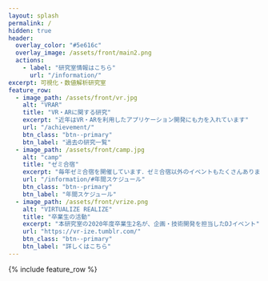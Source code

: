 ```yaml
---
layout: splash
permalink: /
hidden: true
header:
  overlay_color: "#5e616c"
  overlay_image: /assets/front/main2.png
  actions:
    - label: "研究室情報はこちら"
      url: "/information/"
excerpt: 可視化・数値解析研究室
feature_row:
  - image_path: /assets/front/vr.jpg
    alt: "VRAR"
    title: "VR・ARに関する研究"
    excerpt: "近年はVR・ARを利用したアプリケーション開発にも力を入れています"
    url: "/achievement/"
    btn_class: "btn--primary"
    btn_label: "過去の研究一覧"
  - image_path: /assets/front/camp.jpg
    alt: "camp"
    title: "ゼミ合宿"
    excerpt: "毎年ゼミ合宿を開催しています．ゼミ合宿以外のイベントもたくさんあります"
    url: "/information/#年間スケジュール"
    btn_class: "btn--primary"
    btn_label: "年間スケジュール"
  - image_path: /assets/front/vrize.png
    alt: "VIRTUALIZE REALIZE"
    title: "卒業生の活動"
    excerpt: "本研究室の2020年度卒業生2名が、企画・技術開発を担当したDJイベント"
    url: "https://vr-ize.tumblr.com/"
    btn_class: "btn--primary"
    btn_label: "詳しくはこちら"      
---
```


{% include feature_row %}